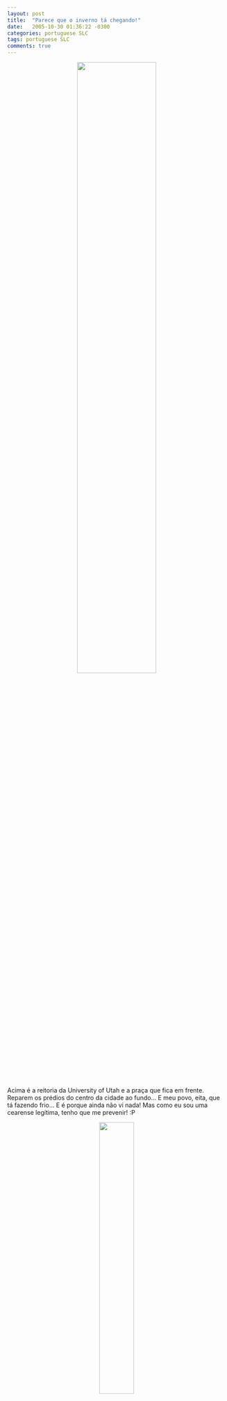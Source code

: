```yaml
---
layout: post
title:  "Parece que o inverno tá chegando!"
date:   2005-10-30 01:36:22 -0300
categories: portuguese SLC
tags: portuguese SLC
comments: true
---
```


<center><img class="post-image" src="/blog/images/collage1.jpg" width="60%"></center>

Acima é a reitoria da University of Utah e a praça que fica em frente. Reparem os prédios do centro da cidade ao fundo... E meu povo, eita, que tá fazendo frio... E é porque ainda não vi nada! Mas como eu sou uma cearense legítima, tenho que me prevenir! :P


<center><img class="post-image" src="/blog/images/manucomfrio.jpg" width="40%"></center>

#### 5 Comentários do post original

**isabela disse...**
dá frio só de olhar!  `1:53 AM`

**Markim disse...**
Manu, está ficando tão lindo seu blog!!! parabéns!!! se cuide muito bem no frio q virá!! eu lembro de sua primeira viagem ao RJ e vc queimou o rosto com o frio..lembra? a viagem do acidente? pois é! proteja-se muit bem!!! será uma fase de adapatação ao frio neh? sugiro q vc tb guarde essas fotos em um cd virgem e ao final faça um lindo album, pois será uma fase de sua vida memorável e cheia de coisa linda pra nos mostrar e relembrar!!! bjus linda!! saudades de nossas conversas, que podem não ser muitas mas são parte de mim!  `4:36 PM` 

**Wesdley disse...**
Oi, Manu. É seu primo que mora longe. Você está muito bonita vestida de ianque. Aqui em Ji-Paraná, Rondônia, nem dá pra ser chique assim... Faz 40 graus fácil... Beijos.  `5:14 PM`

**Manu disse...**
Pode deixar markim que vou fazer um album sim :) ainda mais agora com a máquina nova... As fotos vão sair bem melhor! `5:43 PM`

**Patricia disse...**
tudo bem q deve ficar frio, mas q as fotos são bonitas, ah isso são... :D
`9:32 AM`      

